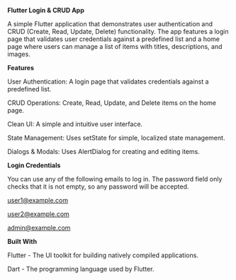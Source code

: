 **Flutter Login & CRUD App**

A simple Flutter application that demonstrates user authentication and CRUD (Create, Read, Update, Delete) functionality. The app features a login page that validates user credentials against a predefined list and a home page where users can manage a list of items with titles, descriptions, and images.


**Features**

User Authentication: A login page that validates credentials against a predefined list.

CRUD Operations: Create, Read, Update, and Delete items on the home page.

Clean UI: A simple and intuitive user interface.

State Management: Uses setState for simple, localized state management.

Dialogs & Modals: Uses AlertDialog for creating and editing items.


**Login Credentials**

You can use any of the following emails to log in. The password field only checks that it is not empty, so any password will be accepted.

user1@example.com

user2@example.com

admin@example.com

**Built With**

Flutter - The UI toolkit for building natively compiled applications.

Dart - The programming language used by Flutter.
